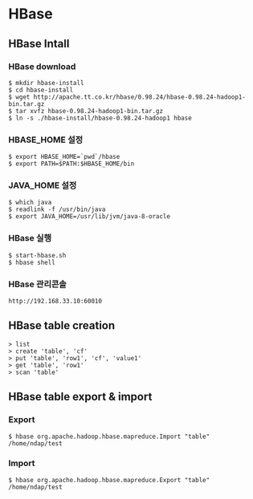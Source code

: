 HBase
=====

HBase Intall 
------------

### HBase download
```
$ mkdir hbase-install
$ cd hbase-install
$ wget http://apache.tt.co.kr/hbase/0.98.24/hbase-0.98.24-hadoop1-bin.tar.gz
$ tar xvfz hbase-0.98.24-hadoop1-bin.tar.gz
$ ln -s ./hbase-install/hbase-0.98.24-hadoop1 hbase
```

### HBASE_HOME 설정
```
$ export HBASE_HOME=`pwd`/hbase
$ export PATH=$PATH:$HBASE_HOME/bin
```

### JAVA_HOME 설정
```
$ which java
$ readlink -f /usr/bin/java
$ export JAVA_HOME=/usr/lib/jvm/java-8-oracle
```

### HBase 실행
```
$ start-hbase.sh
$ hbase shell
```

### HBase 관리콘솔

```
http://192.168.33.10:60010
```


HBase table creation
---------------------

```
> list
> create 'table', 'cf'
> put 'table', 'row1', 'cf', 'value1'
> get 'table', 'row1'
> scan 'table'
```

HBase table export & import
---------------------------

### Export
```
$ hbase org.apache.hadoop.hbase.mapreduce.Import "table" /home/ndap/test
```

### Import
```
$ hbase org.apache.hadoop.hbase.mapreduce.Export "table" /home/ndap/test
```
